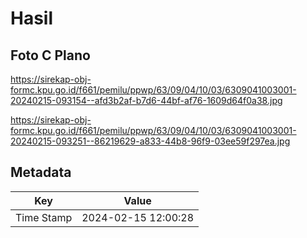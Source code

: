 # Hasil

## Foto C Plano

https://sirekap-obj-formc.kpu.go.id/f661/pemilu/ppwp/63/09/04/10/03/6309041003001-20240215-093154--afd3b2af-b7d6-44bf-af76-1609d64f0a38.jpg

https://sirekap-obj-formc.kpu.go.id/f661/pemilu/ppwp/63/09/04/10/03/6309041003001-20240215-093251--86219629-a833-44b8-96f9-03ee59f297ea.jpg


## Metadata

| Key        | Value               |
| ---------- | ------------------- |
| Time Stamp | 2024-02-15 12:00:28 |



